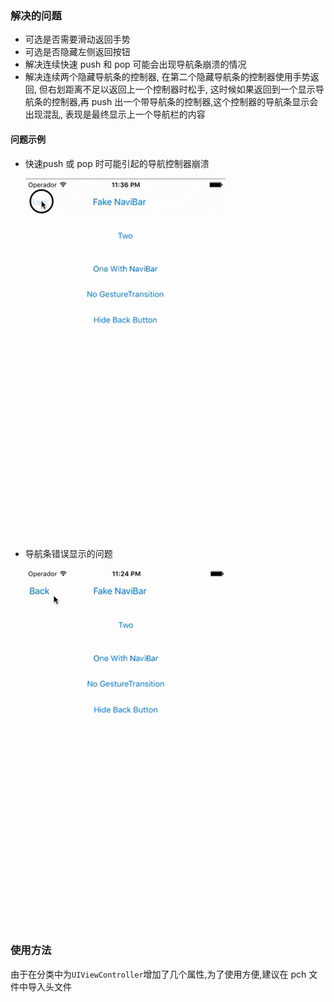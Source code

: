 
### 解决的问题
* 可选是否需要滑动返回手势
* 可选是否隐藏左侧返回按钮
* 解决连续快速 push 和 pop 可能会出现导航条崩溃的情况
* 解决连续两个隐藏导航条的控制器, 在第二个隐藏导航条的控制器使用手势返回, 但右划距离不足以返回上一个控制器时松手, 这时候如果返回到一个显示导航条的控制器,再 push 出一个带导航条的控制器,这个控制器的导航条显示会出现混乱, 表现是最终显示上一个导航栏的内容

#### 问题示例
* 快速push 或 pop 时可能引起的导航控制器崩溃

	![navi_quick](./images/navi_quick.gif)

* 导航条错误显示的问题

	![navi](./images/navibar.gif)

### 使用方法
由于在分类中为`UIViewController`增加了几个属性,为了使用方便,建议在 pch 文件中导入头文件
